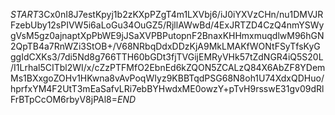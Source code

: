$START$3Cx0nI8J7estKpyj1b2zKXpPZgT4m1LXVbj6/iJ0iYXVzCHn/nu1DMVJRFzebUby12sPIVW5i6aLoGu34OuGZ5/RjllAWwBd/4ExJRTZD4CzQ4nmYSWygVsM5gz0ajnaptXpPbWE9jJSaXVPBPutopnF2BnaxKHHmxmuqdlwM96hGN2QpTB4a7RnWZi3StOB+/V68NRbqDdxDDzKjA9MkLMAKfWONtFSyTfsKyGggIdCXKs3/7di5Nd8g766TTH60bGDt3fjTVGijEMRyVHk57tZdNGR4iQ5S20L/I1Lrhal5CITbl2WI/x/cZzPTFMfO2EbnEd6kZQON5ZCALzQ84X6AbZF8YDemMs1BXxgoZOHv1HKwna8vAvPoqWIyz9KBBTqdPSG68N8oh1U74XdxQDHuo/hprfxYM4F2UtT3mEaSafvLRi7ebBYHwdxME0owzY+pTvH9rsswE31gv09dRlFrBTpCcOM6rbyV8jPAl8=$END$
